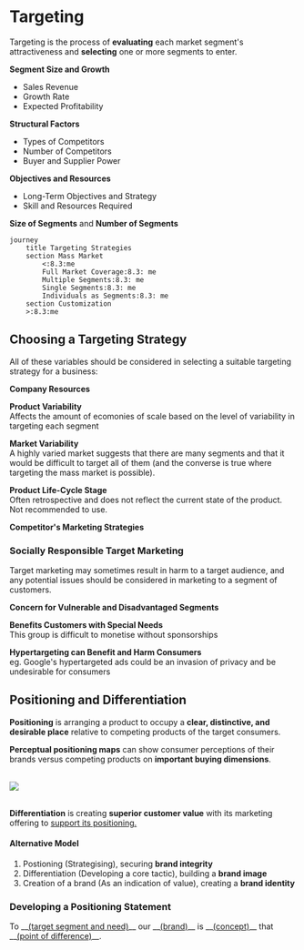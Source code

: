 # Targeting
Targeting is the process of **evaluating** each market segment's attractiveness and **selecting** one or more segments to enter.

**Segment Size and Growth**
* Sales Revenue
* Growth Rate
* Expected Profitability

**Structural Factors**
* Types of Competitors
* Number of Competitors
* Buyer and Supplier Power

**Objectives and Resources**
* Long-Term Objectives and Strategy
* Skill and Resources Required

**Size of Segments** and **Number of Segments**
```mermaid
journey
    title Targeting Strategies
    section Mass Market
        <:8.3:me
        Full Market Coverage:8.3: me
        Multiple Segments:8.3: me
        Single Segments:8.3: me
        Individuals as Segments:8.3: me
    section Customization
    >:8.3:me
```

## Choosing a Targeting Strategy
All of these variables should be considered in selecting a suitable targeting strategy for a business:

**Company Resources**  

**Product Variability**  
Affects the amount of ecomonies of scale based on the level of variability in targeting each segment

**Market Variability**  
A highly varied market suggests that there are many segments and that it would be difficult to target all of them (and the converse is true where targeting the mass market is possible).

**Product Life-Cycle Stage**  
Often retrospective and does not reflect the current state of the product. Not recommended to use.

**Competitor's Marketing Strategies**

### Socially Responsible Target Marketing
Target marketing may sometimes result in harm to a target audience, and any potential issues should be considered in marketing to a segment of customers.

**Concern for Vulnerable and Disadvantaged Segments**

**Benefits Customers with Special Needs**  
This group is difficult to monetise without sponsorships

**Hypertargeting can Benefit and Harm Consumers**  
eg. Google's hypertargeted ads could be an invasion of privacy and be undesirable for consumers

## Positioning and Differentiation
**Positioning** is arranging a product to occupy a **clear, distinctive, and desirable place** relative to competing products of the target consumers. 

**Perceptual positioning maps** can show consumer perceptions of their brands versus competing products on **important buying dimensions**.

<br><img src="https://1utysa49sprc1qb8aw184c71-wpengine.netdna-ssl.com/wp-content/uploads/2019/04/perceptual-map-1-1.png" style="width:auto;display:block;margin:auto"><br>

**Differentiation** is creating **superior customer value** with its marketing offering to <ins> support its positioning. </ins>

#### Alternative Model
1. Postioning (Strategising), securing **brand integrity**
2. Differentiation (Developing a core tactic), building a **brand image**
3. Creation of a brand (As an indication of value), creating a **brand identity**

### Developing a Positioning Statement
To \_\_<ins>(target segment and need)</ins>\_\_ our \_\_<ins>(brand)</ins>\_\_ is \_\_<ins>(concept)</ins>\_\_ that \_\_<ins>(point of difference)</ins>\_\_.
